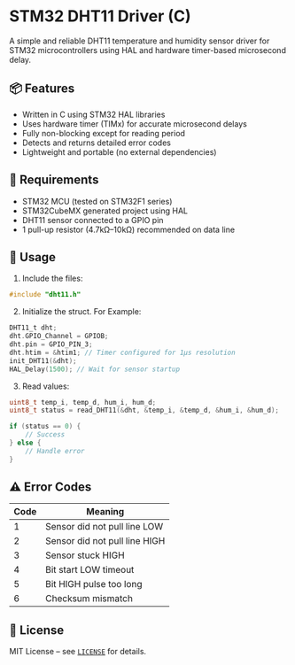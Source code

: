 # STM32 DHT11 Driver (C)

A simple and reliable DHT11 temperature and humidity sensor driver for STM32 microcontrollers using HAL and hardware timer-based microsecond delay.

## 📦 Features

- Written in C using STM32 HAL libraries
- Uses hardware timer (TIMx) for accurate microsecond delays
- Fully non-blocking except for reading period
- Detects and returns detailed error codes
- Lightweight and portable (no external dependencies)

## 🔧 Requirements

- STM32 MCU (tested on STM32F1 series)
- STM32CubeMX generated project using HAL
- DHT11 sensor connected to a GPIO pin
- 1 pull-up resistor (4.7kΩ–10kΩ) recommended on data line

## 🚀 Usage

1. Include the files:

```c
#include "dht11.h"
```

2. Initialize the struct. For Example:

```c
DHT11_t dht;
dht.GPIO_Channel = GPIOB;
dht.pin = GPIO_PIN_3;
dht.htim = &htim1; // Timer configured for 1µs resolution
init_DHT11(&dht);
HAL_Delay(1500); // Wait for sensor startup
```

3. Read values:

```c
uint8_t temp_i, temp_d, hum_i, hum_d;
uint8_t status = read_DHT11(&dht, &temp_i, &temp_d, &hum_i, &hum_d);

if (status == 0) {
    // Success
} else {
    // Handle error
}
```

## ⚠️ Error Codes

| Code | Meaning                    |
|------|----------------------------|
| 1    | Sensor did not pull line LOW |
| 2    | Sensor did not pull line HIGH |
| 3    | Sensor stuck HIGH          |
| 4    | Bit start LOW timeout      |
| 5    | Bit HIGH pulse too long    |
| 6    | Checksum mismatch          |

## 📄 License

MIT License – see [`LICENSE`](LICENSE) for details.
